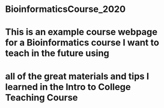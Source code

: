 # BioinformaticsCourse_2020

# This is an example course webpage for a Bioinformatics course I want to teach in the future using
# all of the great materials and tips I learned in the Intro to College Teaching Course

